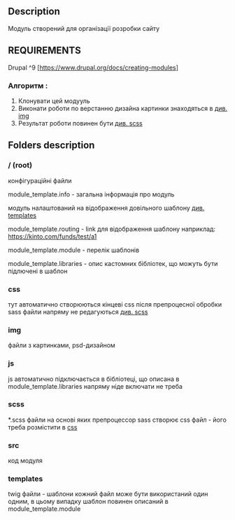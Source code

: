 ## Description

Модуль створений для організації розробки сайту

## REQUIREMENTS

Drupal ^9 [https://www.drupal.org/docs/creating-modules]

### Алгоритм :
1. Клонувати цей модууль
2. Виконати роботи по верстанню дизайна
картинки знаходяться в  [див. img](#img)
3. Результат роботи повинен бути [див. scss](#scss)

## Folders description

### / (root)

конфігураційні файли

module_template.info - загальна інформація про модуль 

модуль налаштований на відображення довільного шаблону [див. templates](#templates)

module_template.routing - link для відображення шаблону 
наприклад: 
https://kinto.com/funds/test/a1

module_template.module - перелік шаблонів

module_template.libraries - опис кастомних бібліотек, що можуть бути підлючені в шаблон

### css

тут автоматично створюються кінцеві css після препроцесної обробки sass
файли напряму не редагуються [див. scss](#scss)

### img

файли з картинками, psd-дизайном

### js

js автоматично підключається в бібліотеці, що описана в module_template.libraries
напряму ніде включати не треба

### scss

*.scss файли на основі яких препроцессор sass створює css файл - його треба розмістити в [css](#css)

### src

код модуля

### templates

twig файли - шаблони
кожний файл може бути використаний один одним, в цьому випадку шаблон повинен описаний в module_template.module


